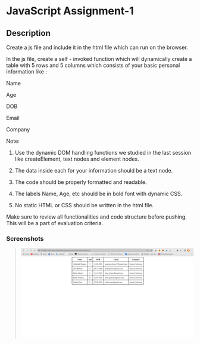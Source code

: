 # JavaScript Assignment-1

## Description
Create a js file and include it in the html file which can run on the browser.

In the js file, create a self - invoked function which will dynamically create a table with 5 rows and 5 columns which consists of your basic personal information like :

 

Name

Age

DOB 

Email

Company

 

Note:

1. Use the dynamic DOM handling functions we studied in the last session like createElement, text nodes and element nodes.

2. The data inside each <td> for your information should be a text node.

3. The code should be properly formatted and readable.

4. The labels Name, Age, etc should be in bold font with dynamic CSS.

5. No static HTML or CSS should be written in the html file.

 

Make sure to review all functionalities and code structure before pushing. This will be a part of evaluation criteria.


### Screenshots

> ![image](output/im1.png)